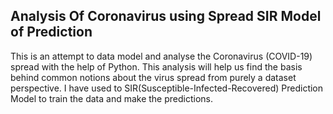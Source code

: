 ## Analysis Of Coronavirus using Spread SIR Model of Prediction
This is an attempt to data model and analyse the Coronavirus (COVID-19) spread with the help of Python. This analysis will help us find the basis behind common notions about the virus spread from purely a dataset perspective. I have used to SIR(Susceptible-Infected-Recovered) Prediction Model to train the data and make the predictions.
